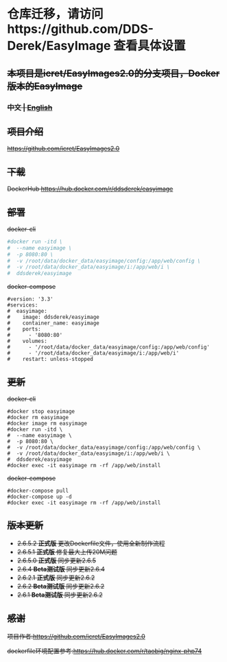 # 仓库迁移，请访问https://github.com/DDS-Derek/EasyImage 查看具体设置

## ~~本项目是icret/EasyImages2.0的分支项目，Docker版本的EasyImage~~

### ~~中文 | [English](https://github.com/DDSRem/easyimage/blob/master/README-English.md)~~
## ~~项目介绍~~
~~https://github.com/icret/EasyImages2.0~~
## ~~下载~~
~~DockerHub https://hub.docker.com/r/ddsderek/easyimage~~

## ~~部署~~

~~docker-cli~~
``` bash 
#docker run -itd \
#  --name easyimage \
#  -p 8080:80 \
#  -v /root/data/docker_data/easyimage/config:/app/web/config \
#  -v /root/data/docker_data/easyimage/i:/app/web/i \
#  ddsderek/easyimage
```
~~docker-compose~~
```
#version: '3.3'
#services:
#  easyimage:
#    image: ddsderek/easyimage
#    container_name: easyimage
#    ports:
#      - '8080:80'
#    volumes:
#      - '/root/data/docker_data/easyimage/config:/app/web/config'
#      - '/root/data/docker_data/easyimage/i:/app/web/i'
#    restart: unless-stopped
```
## ~~更新~~

~~docker-cli~~

```
#docker stop easyimage
#docker rm easyimage
#docker image rm easyimage
#docker run -itd \
#  --name easyimage \
#  -p 8080:80 \
#  -v /root/data/docker_data/easyimage/config:/app/web/config \
#  -v /root/data/docker_data/easyimage/i:/app/web/i \
#  ddsderek/easyimage
#docker exec -it easyimage rm -rf /app/web/install
```

~~docker-compose~~

```
#docker-compose pull
#docker-compose up -d
#docker exec -it easyimage rm -rf /app/web/install
```

## ~~版本更新~~

- ~~2.6.5.2 **正式版** 更改Dockerfile文件，使用全新制作流程~~
- ~~2.6.5.1 **正式版** 修复最大上传20M问题~~
- ~~2.6.5.0 **正式版** 同步更新2.6.5~~
- ~~2.6.4 **Beta测试版** 同步更新2.6.4~~
- ~~2.6.2.1 **正式版** 同步更新2.6.2~~
- ~~2.6.2 **Beta测试版** 同步更新2.6.2~~
- ~~2.6.1 **Beta测试版** 同步更新2.6.2~~

## ~~感谢~~

~~项目作者:https://github.com/icret/EasyImages2.0~~

~~dockerfile环境配置参考:https://hub.docker.com/r/taobig/nginx-php74~~
